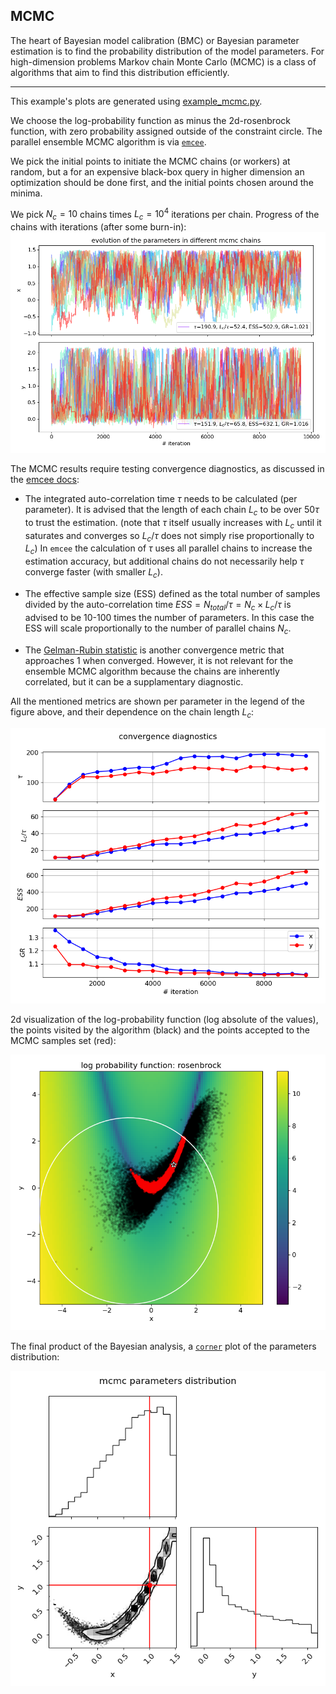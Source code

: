 
## MCMC

The heart of Bayesian model calibration (BMC) or Bayesian parameter estimation is to find the probability distribution 
of the model parameters. 
For high-dimension problems Markov chain Monte Carlo (MCMC) is a class of algorithms that aim to find this 
distribution efficiently.

---

This example's plots are generated using [example_mcmc.py](../example_mcmc.py).

We choose the log-probability function as minus the 2d-rosenbrock function, with zero probability assigned outside of 
the constraint circle.
The parallel ensemble MCMC algorithm is via [``emcee``](https://github.com/dfm/emcee).

We pick the initial points to initiate the MCMC chains (or workers) at random, but a for an expensive black-box query 
in higher dimension an optimization should be done first, and the initial points chosen around the minima.

We pick $N_c=10$ chains times $L_c=10^4$ iterations per chain. 
Progress of the chains with iterations (after some burn-in):
<img src="pics/example_mcmc_chains_progress.png" alt="example_mcmc_chains_progress" width="700" height="auto">

The MCMC results require testing convergence diagnostics, as discussed in the [emcee docs](https://emcee.readthedocs.io/en/stable/tutorials/autocorr/):

* The integrated auto-correlation time $\tau$ needs to be calculated (per parameter). 
It is advised that the length of each chain $L_c$ to be over $50\tau$ to trust the estimation.
(note that $\tau$ itself usually increases with $L_c$ until it saturates and converges so $L_c/\tau$ 
does not simply rise proportionally to $L_c$)
In `emcee` the calculation of $\tau$ uses all parallel chains to increase the estimation accuracy, 
but additional chains do not necessarily help $\tau$ converge faster (with smaller $L_c$).

* The effective sample size (ESS) defined as the total number of samples divided by the 
auto-correlation time $ESS=N_{total}/\tau=N_c \times L_c/\tau$ is advised to be 10-100 times the number of parameters.
In this case the ESS will scale proportionally to the number of parallel chains $N_c$.

* The [Gelman-Rubin statistic](https://pymcmc.readthedocs.io/en/latest/modelchecking.html) is another convergence metric that approaches 1 when converged. However, it is not 
relevant for the ensemble MCMC algorithm because the chains are inherently correlated, but it can be a supplamentary 
diagnostic. 

All the mentioned metrics are shown per parameter in the legend of the figure above, and their dependence on the chain 
length $L_c$:

<img src="pics/example_mcmc_convergence_diagnostics.png" alt="example_mcmc_convergence_diagnostics" width="700" height="auto">

2d visualization of the log-probability function (log absolute of the values), 
the points visited by the algorithm (black) and the points accepted to the MCMC samples set (red):

<img src="pics/example_mcmc_2d_visualization.png" alt="example_mcmc_2d_visualization" width="700" height="auto">

The final product of the Bayesian analysis, a [``corner``](https://github.com/dfm/corner.py) plot of the parameters distribution:

<img src="pics/example_mcmc_parameters_distribution.png" alt="example_mcmc_parameters_distribution" width="700" height="auto">

